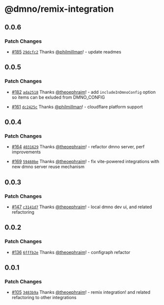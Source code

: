 # @dmno/remix-integration

## 0.0.6

### Patch Changes

- [#185](https://github.com/dmno-dev/dmno/pull/185) [`29dcfc2`](https://github.com/dmno-dev/dmno/commit/29dcfc2e6dc9021b30305f694954b4af61dd9d8c) Thanks [@philmillman](https://github.com/philmillman)! - update readmes

## 0.0.5

### Patch Changes

- [#182](https://github.com/dmno-dev/dmno/pull/182) [`ada2518`](https://github.com/dmno-dev/dmno/commit/ada25181ea966b3be92b5c8ae061afceb3bc3659) Thanks [@theoephraim](https://github.com/theoephraim)! - add `includeInDmnoConfig` option so items can be exluded from DMNO_CONFIG

- [#161](https://github.com/dmno-dev/dmno/pull/161) [`dc2425c`](https://github.com/dmno-dev/dmno/commit/dc2425cadc14ee40791b49de14ea0e433998aef0) Thanks [@philmillman](https://github.com/philmillman)! - cloudflare platform support

## 0.0.4

### Patch Changes

- [#164](https://github.com/dmno-dev/dmno/pull/164) [`4031629`](https://github.com/dmno-dev/dmno/commit/4031629e79183e37c7dc06983c6b87582ef3d2de) Thanks [@theoephraim](https://github.com/theoephraim)! - refactor dmno server, perf improvements

- [#169](https://github.com/dmno-dev/dmno/pull/169) [`59460be`](https://github.com/dmno-dev/dmno/commit/59460be3a66e6b54dc6c909c2476c1674d68612b) Thanks [@theoephraim](https://github.com/theoephraim)! - fix vite-powered integrations with new dmno server reuse mechanism

## 0.0.3

### Patch Changes

- [#147](https://github.com/dmno-dev/dmno/pull/147) [`c3141d7`](https://github.com/dmno-dev/dmno/commit/c3141d7113d0447830405fe4f01e17fc0072ca31) Thanks [@theoephraim](https://github.com/theoephraim)! - local dmno dev ui, and related refactoring

## 0.0.2

### Patch Changes

- [#136](https://github.com/dmno-dev/dmno/pull/136) [`6fffb2e`](https://github.com/dmno-dev/dmno/commit/6fffb2e4bb52be1424c1c8878ad48d6c98c8ae14) Thanks [@theoephraim](https://github.com/theoephraim)! - configraph refactor

## 0.0.1

### Patch Changes

- [#105](https://github.com/dmno-dev/dmno/pull/105) [`3483b9a`](https://github.com/dmno-dev/dmno/commit/3483b9a55459fae363d3618d993a19f83925d80f) Thanks [@theoephraim](https://github.com/theoephraim)! - remix integration! and related refactoring to other integrations
